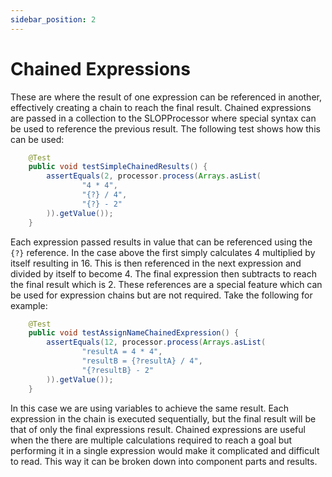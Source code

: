 ```yaml
---
sidebar_position: 2
---
```


# Chained Expressions
These are where the result of one expression can be referenced in another, effectively creating a chain to 
reach the final result. Chained expressions are passed in a collection to the SLOPProcessor where special 
syntax can be used to reference the previous result. The following test shows how this can be used:
```java
    @Test
    public void testSimpleChainedResults() {
        assertEquals(2, processor.process(Arrays.asList(
                "4 * 4",
                "{?} / 4",
                "{?} - 2"
        )).getValue());
    }
```
Each expression passed results in value that can be referenced using the ``{?}`` reference. In the case above
the first simply calculates 4 multiplied by itself resulting in 16. This is then referenced in the next expression
and divided by itself to become 4. The final expression then subtracts to reach the final result which is 2. These
references are a special feature which can be used for expression chains but are not required. Take the following
for example:
```java 
    @Test
    public void testAssignNameChainedExpression() {
        assertEquals(12, processor.process(Arrays.asList(
                "resultA = 4 * 4",
                "resultB = {?resultA} / 4",
                "{?resultB} - 2"
        )).getValue());
    }
```
In this case we are using variables to achieve the same result. Each expression in the chain is executed 
sequentially, but the final result will be that of only the final expressions result. Chained expressions are
useful when the there are multiple calculations required to reach a goal but performing it in a single expression 
would make it complicated and difficult to read. This way it can be broken down into component parts and results.